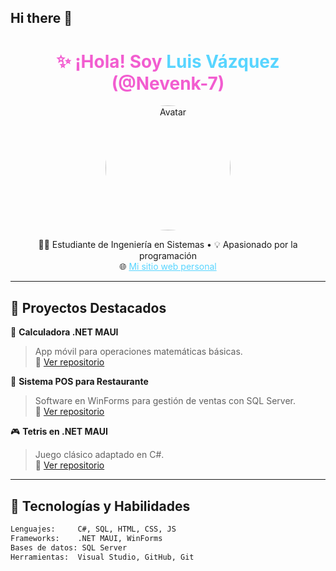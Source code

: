 ## Hi there 👋

<!--
**Nevenk-7/Nevenk-7** is a ✨ _special_ ✨ repository because its `README.md` (this file) appears on your GitHub profile.

Here are some ideas to get you started:

- 🔭 I’m currently working on ...
- 🌱 I’m currently learning ...
- 👯 I’m looking to collaborate on ...
- 🤔 I’m looking for help with ...
- 💬 Ask me about ...
- 📫 How to reach me: ...
- 😄 Pronouns: ...
- ⚡ Fun fact: ...
-->

<h1 align="center" style="color:#f25dd0;">✨ ¡Hola! Soy <span style="color:#58d5ff;">Luis Vázquez</span> (@Nevenk-7)</h1>

<p align="center">
  <img src="https://github.com/Nevenk-7/Nevenk-7/blob/main/avatar.png" width="200" alt="Avatar" style="border-radius:50%;">
</p>

<p align="center">
  👨‍💻 Estudiante de Ingeniería en Sistemas • 💡 Apasionado por la programación <br>
  🌐 <a href="https://nevenk-7.github.io" style="color:#58d5ff;">Mi sitio web personal</a>  
</p>

---

## 🚀 Proyectos Destacados

🌌 **Calculadora .NET MAUI**  
> App móvil para operaciones matemáticas básicas.  
🔗 [Ver repositorio](https://github.com/Nevenk-7/CalculadoraMAUI)

🧾 **Sistema POS para Restaurante**  
> Software en WinForms para gestión de ventas con SQL Server.  
🔗 [Ver repositorio](https://github.com/Nevenk-7/POSRestaurante)

🎮 **Tetris en .NET MAUI**  
> Juego clásico adaptado en C#.  
🔗 [Ver repositorio](https://github.com/Nevenk-7/TetrisMAUI)

---

## 🧠 Tecnologías y Habilidades

```txt
Lenguajes:     C#, SQL, HTML, CSS, JS
Frameworks:    .NET MAUI, WinForms
Bases de datos: SQL Server
Herramientas:  Visual Studio, GitHub, Git


